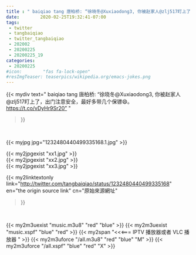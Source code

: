 ```yaml
---
title : " baiqiao tang 唐柏桥: “徐晓冬@Xuxiaodong3, 你被赵家人@zlj517盯上了，出门注意安全，最好多带几个保镖😄。 https://t.co/vDyHr9Sr20”  "
date:        2020-02-25T19:32:41-07:00
tags:
 - twitter
 - tangbaiqiao
 - twitter_tangbaiqiao
 - 202002
 - 20200225
 - 20200225_19
categories:
 - 20200225
#icon:        "fas fa-lock-open"
#resImgTeaser: teaserpics/wikipedia.org/emacs-jokes.png
---
```


{{< mydiv text=" baiqiao tang 唐柏桥: “徐晓冬@Xuxiaodong3, 你被赵家人@zlj517盯上了，出门注意安全，最好多带几个保镖😄。 https://t.co/vDyHr9Sr20”  "
>}}
<br>


 {{< myjpg jpg="1232480440499335168.1.jpg" >}}<br> 

{{< my2jpgexist "xx1.jpg" >}}<br>
{{< my2jpgexist "xx2.jpg" >}}<br>
{{< my2jpgexist "xx3.jpg" >}}<br>


{{< my2linktextonly link="http://twitter.com/tangbaiqiao/status/1232480440499335168"
en="the origin source link" cn="原始來源網址"
>}}


<br>

{{< my2m3uexist "music.m3u8" "red"  "blue" >}} {{< my2m3uexist "music.xspf" "blue" "red"  >}} {{< my2span "<<<=== IPTV 播放器或者 VLC 播放器 " >}} {{< my2m3uforce "/all.m3u8" "red"  "blue" "M" >}} {{< my2m3uforce "/all.xspf" "blue" "red"  "X" >}} 
